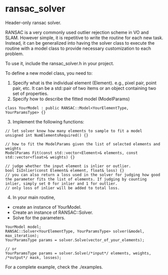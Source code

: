 # ransac_solver

Header-only ransac solver.

RANSAC is a very commonly used outlier rejection scheme in VO and SLAM. However simple, it is repetitive to write the routine for each new task. Instead, it can be generalized into having the solver class to execute the routine with a model class to provide necessary customization to each problem.

To use it, include the ransac_solver.h in your project.

To define a new model class, you need to:
1. Specify what is the individual element (Element). e.g., pixel pair, point pair, etc. It can be a std::pair of two items or an object containing two set of properties.
2. Specify how to describe the fitted model (ModelParams)
```
class YourModel : public RANSAC::Model<YourElementType, YourParamsType> {}
```

3. Implement the following functions:
```
// let solver know how many elements to sample to fit a model
unsigned int NumElementsRequired() {}
```

```
// how to fit the ModelParams given the list of selected elements and weights
ModelParams Fit(const std::vector<Element>& elements, const std::vector<float>& weights) {}
```

```
// judge whether the input element is inlier or outlier.
bool IsInlier(const Element& element, float& loss) {}
// you can also return a loss used in the solver for judging how good the parameter fits the list of elements. If judging by counting inlier, simply set 0 for inlier and 1 for outlier.
// only loss of inlier will be added to total loss.
```

4. In your main routine, 
  - create an instance of YourModel.
  - Create an instance of RANSAC::Solver.
  - Solve for the parameters.
```
YourModel model;
RANSAC::Solver<YourElementType, YourParamsType> solver(&model, max_iteration);
YourParamsType params = solver.Solve(vector_of_your_elements);

// or
YourParamsType params = solver.Solve(/*input*/ elements, weights, /*output*/ mask, losses);
```

For a complete example, check the ./examples.
